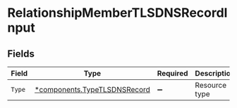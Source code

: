 # RelationshipMemberTLSDNSRecordInput


## Fields

| Field                                                                       | Type                                                                        | Required                                                                    | Description                                                                 |
| --------------------------------------------------------------------------- | --------------------------------------------------------------------------- | --------------------------------------------------------------------------- | --------------------------------------------------------------------------- |
| `Type`                                                                      | [*components.TypeTLSDNSRecord](../../models/components/typetlsdnsrecord.md) | :heavy_minus_sign:                                                          | Resource type                                                               |